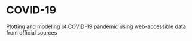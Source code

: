 # COVID-19
 Plotting and modeling of COVID-19 pandemic using web-accessible data from official sources
